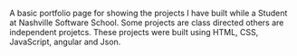 A basic portfolio page for showing the projects I have built while a Student at Nashville Software School. Some projects are class directed others are independent projetcs.
These projects were built using HTML, CSS, JavaScript, angular and Json.
